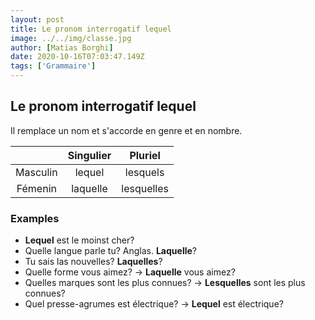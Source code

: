 ```yaml
---
layout: post
title: Le pronom interrogatif lequel
image: ../../img/classe.jpg
author: [Matias Borghi]
date: 2020-10-16T07:03:47.149Z
tags: ['Grammaire']
---
```


## Le pronom interrogatif lequel

Il remplace un nom et s'accorde en genre et en nombre.

|          	| Singulier 	|   Pluriel  	|
|:--------:	|:---------:	|:----------:	|
| Masculin 	|   lequel  	|  lesquels  	|
|  Fémenin 	|  laquelle 	| lesquelles 	|

### Examples

- **Lequel** est le moinst cher?
- Quelle langue parle tu? Anglas. **Laquelle**?
- Tu sais las nouvelles? **Laquelles**?
- Quelle forme vous aimez? → **Laquelle** vous aimez?
- Quelles marques sont les plus connues? → **Lesquelles** sont les plus connues?
- Quel presse-agrumes est électrique? → **Lequel** est électrique?